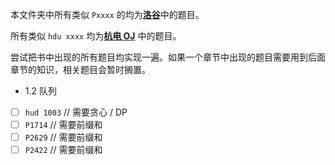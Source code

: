 本文件夹中所有类似 `Pxxxx` 的均为<a href = "https://www.luogu.com.cn/"><strong>洛谷</strong></a>中的题目。

所有类似 `hdu xxxx` 均为<a href = "https://acm.hdu.edu.cn/"><strong>杭电 OJ</strong></a> 中的题目。

尝试把书中出现的所有题目均实现一遍。如果一个章节中出现的题目需要用到后面章节的知识，相关题目会暂时搁置。

- 1.2 队列
- [ ] `hud 1003` // 需要贪心 / DP
- [ ] `P1714` // 需要前缀和
- [ ] `P2629` // 需要前缀和
- [ ] `P2422` // 需要前缀和
